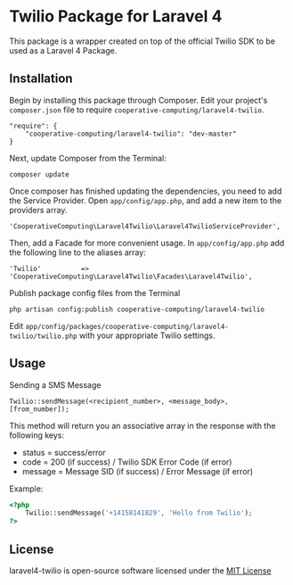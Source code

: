 # Twilio Package for Laravel 4
This package is a wrapper created on top of the official Twilio SDK to be used as a Laravel 4 Package. 

## Installation
Begin by installing this package through Composer. Edit your project's `composer.json` file to require `cooperative-computing/laravel4-twilio`.

	"require": {
		"cooperative-computing/laravel4-twilio": "dev-master"
	}

Next, update Composer from the Terminal:
	
	composer update

Once composer has finished updating the dependencies, you need to add the Service Provider. Open `app/config/app.php`, and add a new item to the providers array.

	'CooperativeComputing\Laravel4Twilio\Laravel4TwilioServiceProvider',

Then, add a Facade for more convenient usage. In `app/config/app.php` add the following line to the aliases array:

	'Twilio'          => 'CooperativeComputing\Laravel4Twilio\Facades\Laravel4Twilio',

Publish package config files from the Terminal
	
	php artisan config:publish cooperative-computing/laravel4-twilio

Edit `app/config/packages/cooperative-computing/laravel4-twilio/twilio.php` with your appropriate Twilio settings.

## Usage
Sending a SMS Message

	Twilio::sendMessage(<recipient_number>, <message_body>, [from_number]);

This method will return you an associative array in the response with the following keys:

* status = success/error
* code = 200 (if success) / Twilio SDK Error Code (if error)
* message = Message SID (if success) / Error Message (if error)
 
Example:	
```php
<?php
	Twilio::sendMessage('+14158141829', 'Hello from Twilio');
?>
```
	
## License
laravel4-twilio is open-source software licensed under the [MIT License](http://opensource.org/licenses/MIT, "MIT License")
